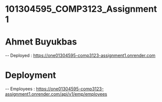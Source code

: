 # 101304595_COMP3123_Assignment1
# Ahmet Buyukbas
-- Deployed : https://one01304595-comp3123-assignment1.onrender.com
  # Deployment
-- Employees : https://one01304595-comp3123-assignment1.onrender.com/api/v1/emp/employees
